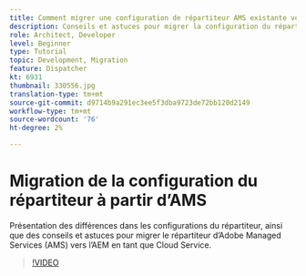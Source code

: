 ```yaml
---
title: Comment migrer une configuration de répartiteur AMS existante vers AEM en tant que Cloud Service
description: Conseils et astuces pour migrer la configuration du répartiteur AEM d’Adobe Managed Services (AMS) vers AEM en tant que Cloud Service.
role: Architect, Developer
level: Beginner
type: Tutorial
topic: Development, Migration
feature: Dispatcher
kt: 6931
thumbnail: 330556.jpg
translation-type: tm+mt
source-git-commit: d9714b9a291ec3ee5f3dba9723de72bb120d2149
workflow-type: tm+mt
source-wordcount: '76'
ht-degree: 2%

---
```



# Migration de la configuration du répartiteur à partir d’AMS

Présentation des différences dans les configurations du répartiteur, ainsi que des conseils et astuces pour migrer le répartiteur d’Adobe Managed Services (AMS) vers l’AEM en tant que Cloud Service.

>[!VIDEO](https://video.tv.adobe.com/v/330556/?quality=12&learn=on)